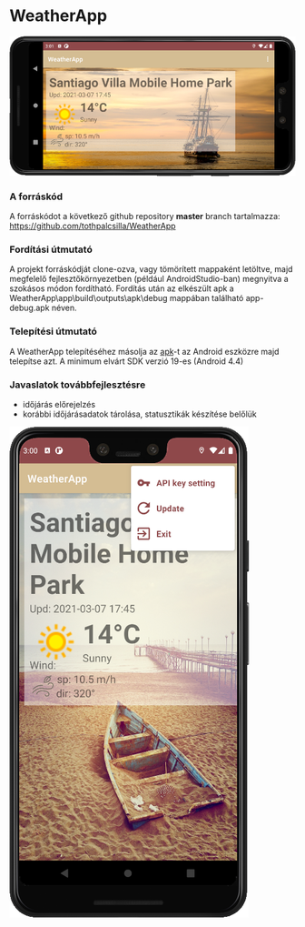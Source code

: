 # WeatherApp

![image](https://github.com/tothpalcsilla/WeatherApp/blob/master/images/land.png)

### A forráskód  
A forráskódot a következő github repository **master** branch tartalmazza: https://github.com/tothpalcsilla/WeatherApp

### Fordítási útmutató  
A projekt forráskódját clone-ozva, vagy tömörített mappaként letöltve, majd megfelelő fejlesztőkörnyezetben (például AndroidStudio-ban) megnyitva a szokásos módon fordítható. Fordítás után az elkészült apk a WeatherApp\app\build\outputs\apk\debug mappában található app-debug.apk néven.

### Telepítési útmutató  
A WeatherApp telepítéséhez másolja az [apk](https://github.com/tothpalcsilla/WeatherApp/tree/master/apk)-t az Android eszközre majd telepítse azt.
A minimum elvárt SDK verzió 19-es (Android 4.4)

### Javaslatok továbbfejlesztésre  
- időjárás előrejelzés
- korábbi időjárásadatok tárolása, statusztikák készítése belőlük


![image](https://github.com/tothpalcsilla/WeatherApp/blob/master/images/menu.png)
